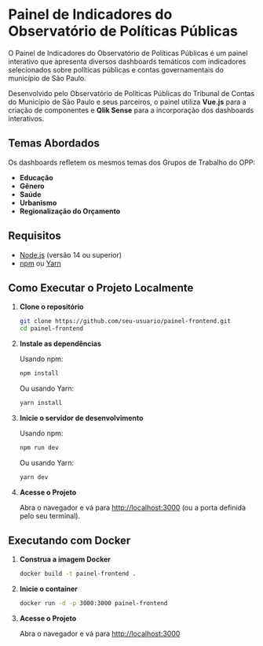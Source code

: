 # Painel de Indicadores do Observatório de Políticas Públicas

O Painel de Indicadores do Observatório de Políticas Públicas é um painel interativo que apresenta diversos dashboards temáticos com indicadores selecionados sobre políticas públicas e contas governamentais do município de São Paulo.  
  
Desenvolvido pelo Observatório de Políticas Públicas do Tribunal de Contas do Município de São Paulo e seus parceiros, o painel utiliza **Vue.js** para a criação de componentes e **Qlik Sense** para a incorporação dos dashboards interativos.

## Temas Abordados

Os dashboards refletem os mesmos temas dos Grupos de Trabalho do OPP:
- **Educação**
- **Gênero**
- **Saúde**
- **Urbanismo**
- **Regionalização do Orçamento**

## Requisitos

- [Node.js](https://nodejs.org/) (versão 14 ou superior)
- [npm](https://www.npmjs.com/) ou [Yarn](https://yarnpkg.com/)

## Como Executar o Projeto Localmente

1. **Clone o repositório**

   ```bash
   git clone https://github.com/seu-usuario/painel-frontend.git
   cd painel-frontend
   ```

2. **Instale as dependências**

   Usando npm:

   ```bash
   npm install
   ```

   Ou usando Yarn:

   ```bash
   yarn install
   ```

3. **Inicie o servidor de desenvolvimento**

   Usando npm:

   ```bash
   npm run dev
   ```

   Ou usando Yarn:

   ```bash
   yarn dev
   ```

4. **Acesse o Projeto**

   Abra o navegador e vá para [http://localhost:3000](http://localhost:3000) (ou a porta definida pelo seu terminal).

## Executando com Docker

1. **Construa a imagem Docker**

   ```bash
   docker build -t painel-frontend .
   ```

2. **Inicie o container**

   ```bash
   docker run -d -p 3000:3000 painel-frontend
   ```

3. **Acesse o Projeto**

   Abra o navegador e vá para [http://localhost:3000](http://localhost:3000)
